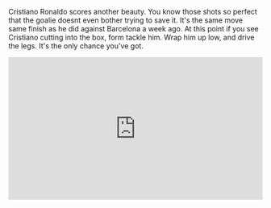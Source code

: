 Cristiano Ronaldo scores another beauty. You know those shots so perfect that the goalie doesnt even bother trying to save it. It's the same move same finish as he did against Barcelona a week ago. At this point if you see Cristiano cutting into the box, form tackle him. Wrap him up low, and drive the legs. It's the only chance you've got.

<div style="width: 100%; height: 0px; position: relative; padding-bottom: 56.227%;"><iframe src="https://streamable.com/s/tkl6o/sbexqo" frameborder="0" width="100%" height="100%" allowfullscreen style="width: 100%; height: 100%; position: absolute;"></iframe></div>
